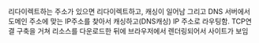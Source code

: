 리다이렉트하는 주소가 있으면 리다이렉트하고, 캐싱이 일어남 그리고 DNS 서버에서 도메인 주소에 맞는 IP주소를 찾아서 캐싱하고(DNS캐싱) IP 주소로 라우팅함.
TCP연결 구축을 거쳐 리소스를 다운로드한 뒤에 브라우저에서 렌더링되어서 사이트가 보임
